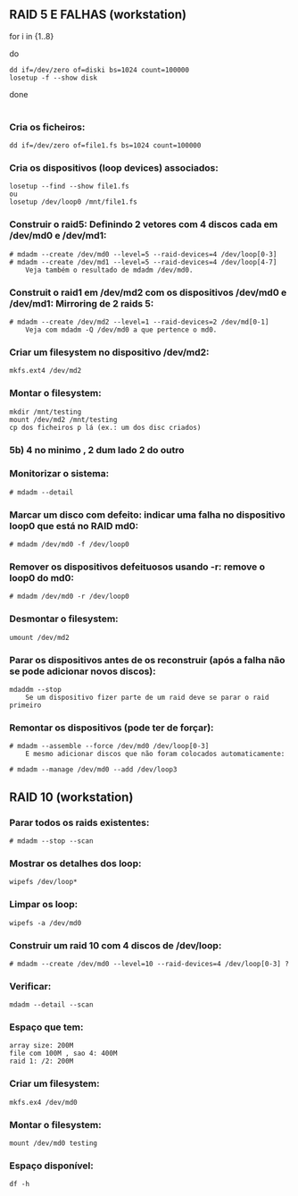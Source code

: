 ## RAID 5 E FALHAS (workstation)

for i in {1..8}

do

	dd if=/dev/zero of=diski bs=1024 count=100000
	losetup -f --show disk
done
<br />
<br />


### Cria os ficheiros:

	dd if=/dev/zero of=file1.fs bs=1024 count=100000
	
### Cria os dispositivos (loop devices) associados:

	losetup --find --show file1.fs
	ou
	losetup /dev/loop0 /mnt/file1.fs

### Construir o raid5: Definindo 2 vetores com 4 discos cada em /dev/md0 e /dev/md1:

	# mdadm --create /dev/md0 --level=5 --raid-devices=4 /dev/loop[0-3]
	# mdadm --create /dev/md1 --level=5 --raid-devices=4 /dev/loop[4-7]
		Veja também o resultado de mdadm /dev/md0.

### Construit o raid1 em /dev/md2 com os dispositivos /dev/md0 e /dev/md1: Mirroring de 2 raids 5:

	# mdadm --create /dev/md2 --level=1 --raid-devices=2 /dev/md[0-1]
		Veja com mdadm -Q /dev/md0 a que pertence o md0.

### Criar um filesystem no dispositivo /dev/md2:

	mkfs.ext4 /dev/md2

### Montar o filesystem:

	mkdir /mnt/testing
	mount /dev/md2 /mnt/testing
	cp dos ficheiros p lá (ex.: um dos disc criados)

### 5b) 4 no minimo , 2 dum lado 2 do outro

### Monitorizar o sistema:

	# mdadm --detail

### Marcar um disco com defeito: indicar uma falha no dispositivo loop0 que está no RAID md0:

	# mdadm /dev/md0 -f /dev/loop0

### Remover os dispositivos defeituosos usando -r: remove o loop0 do md0:

	# mdadm /dev/md0 -r /dev/loop0

### Desmontar o filesystem:

	umount /dev/md2

### Parar os dispositivos antes de os reconstruir (após a falha não se pode adicionar novos discos):

	mdaddm --stop
		Se um dispositivo fizer parte de um raid deve se parar o raid primeiro

### Remontar os dispositivos (pode ter de forçar):

	# mdadm --assemble --force /dev/md0 /dev/loop[0-3]
		E mesmo adicionar discos que não foram colocados automaticamente:

	# mdadm --manage /dev/md0 --add /dev/loop3


## RAID 10 (workstation)

### Parar todos os raids existentes:

	# mdadm --stop --scan 

### Mostrar os detalhes dos loop:

	wipefs /dev/loop*

### Limpar os loop:

	wipefs -a /dev/md0

### Construir um raid 10 com 4 discos de /dev/loop:

	# mdadm --create /dev/md0 --level=10 --raid-devices=4 /dev/loop[0-3] ?

### Verificar:

	mdadm --detail --scan

### Espaço que tem:

	array size: 200M
	file com 100M , sao 4: 400M
	raid 1: /2: 200M

### Criar um filesystem:

	mkfs.ex4 /dev/md0

### Montar o filesystem:

	mount /dev/md0 testing

### Espaço disponível:

	df -h
